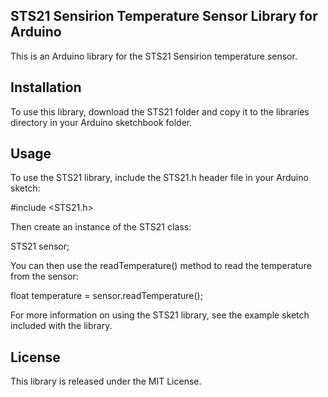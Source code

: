 ## STS21 Sensirion Temperature Sensor Library for Arduino

This is an Arduino library for the STS21 Sensirion temperature sensor.

## Installation

To use this library, download the STS21 folder and copy it to the libraries directory in your Arduino sketchbook folder.

## Usage

To use the STS21 library, include the STS21.h header file in your Arduino sketch:

#include <STS21.h>

Then create an instance of the STS21 class:

STS21 sensor;

You can then use the readTemperature() method to read the temperature from the sensor:

float temperature = sensor.readTemperature();

For more information on using the STS21 library, see the example sketch included with the library.

## License

This library is released under the MIT License.
